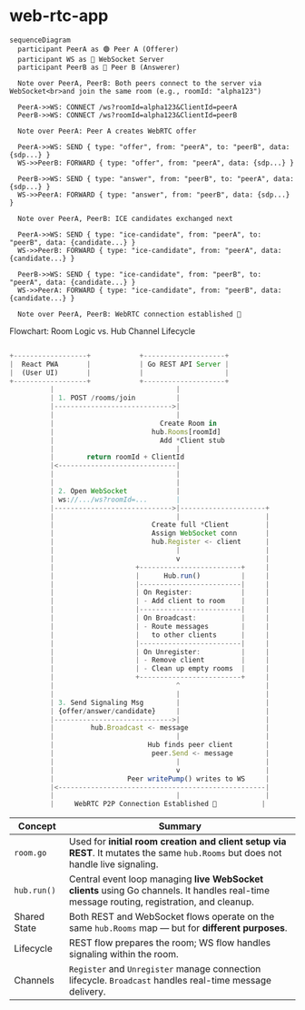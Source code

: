 # web-rtc-app

```mermaid
sequenceDiagram
  participant PeerA as 🟢 Peer A (Offerer)
  participant WS as 🧠 WebSocket Server
  participant PeerB as 🔵 Peer B (Answerer)

  Note over PeerA, PeerB: Both peers connect to the server via WebSocket<br>and join the same room (e.g., roomId: "alpha123")

  PeerA->>WS: CONNECT /ws?roomId=alpha123&ClientId=peerA
  PeerB->>WS: CONNECT /ws?roomId=alpha123&ClientId=peerB

  Note over PeerA: Peer A creates WebRTC offer

  PeerA->>WS: SEND { type: "offer", from: "peerA", to: "peerB", data: {sdp...} }
  WS->>PeerB: FORWARD { type: "offer", from: "peerA", data: {sdp...} }

  PeerB->>WS: SEND { type: "answer", from: "peerB", to: "peerA", data: {sdp...} }
  WS->>PeerA: FORWARD { type: "answer", from: "peerB", data: {sdp...} }

  Note over PeerA, PeerB: ICE candidates exchanged next

  PeerA->>WS: SEND { type: "ice-candidate", from: "peerA", to: "peerB", data: {candidate...} }
  WS->>PeerB: FORWARD { type: "ice-candidate", from: "peerA", data: {candidate...} }

  PeerB->>WS: SEND { type: "ice-candidate", from: "peerB", to: "peerA", data: {candidate...} }
  WS->>PeerA: FORWARD { type: "ice-candidate", from: "peerB", data: {candidate...} }

  Note over PeerA, PeerB: WebRTC connection established 🎉
```




Flowchart: Room Logic vs. Hub Channel Lifecycle

```js

+------------------+            +--------------------+
|  React PWA       |            | Go REST API Server |
|  (User UI)       |            |                    |
+------------------+            +--------------------+
          |                              |
          | 1. POST /rooms/join          |
          |----------------------------->|
          |                              | 
          |                          Create Room in
          |                        hub.Rooms[roomId]    
          |                          Add *Client stub
          |                              |
          |        return roomId + ClientId
          |<-----------------------------|
          |                              |
          |                              |
          | 2. Open WebSocket            |
          | ws://.../ws?roomId=...       |
          |----------------------------->|---------------------+
          |                              |                     |
          |                        Create full *Client         |
          |                        Assign WebSocket conn       |
          |                        hub.Register <- client      |
          |                              |                     |
          |                              v                     |
          |                    +-------------------------+     |
          |                    |      Hub.run()          |     |
          |                    |-------------------------|     |
          |                    | On Register:            |     |
          |                    | - Add client to room    |     |
          |                    |-------------------------|     |
          |                    | On Broadcast:           |     |
          |                    | - Route messages        |     |
          |                    |   to other clients      |     |
          |                    |-------------------------|     |
          |                    | On Unregister:          |     |
          |                    | - Remove client         |     |
          |                    | - Clean up empty rooms  |     |
          |                    +-------------------------+     |
          |                              ^                     |
          |                              |                     |
          | 3. Send Signaling Msg        |                     |
          | {offer/answer/candidate}     |                     |
          |----------------------------->|                     |
          |         hub.Broadcast <- message                   |
          |                              |                     |
          |                       Hub finds peer client        |
          |                        peer.Send <- message        |
          |                              |                     |
          |                              v                     |
          |                  Peer writePump() writes to WS     |
          |<---------------------------------------------------|
          |                              |                     |
          |     WebRTC P2P Connection Established 🎉           |
```

| Concept      | Summary                                                                                                                                    |
| ------------ | ------------------------------------------------------------------------------------------------------------------------------------------ |
| `room.go`    | Used for **initial room creation and client setup via REST**. It mutates the same `hub.Rooms` but does not handle live signaling.          |
| `hub.run()`  | Central event loop managing **live WebSocket clients** using Go channels. It handles real-time message routing, registration, and cleanup. |
| Shared State | Both REST and WebSocket flows operate on the same `hub.Rooms` map — but for **different purposes**.                                        |
| Lifecycle    | REST flow prepares the room; WS flow handles signaling within the room.                                                                    |
| Channels     | `Register` and `Unregister` manage connection lifecycle. `Broadcast` handles real-time message delivery.                                   |
